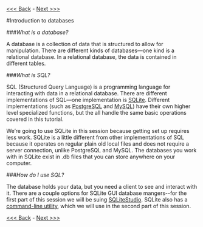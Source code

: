 [<<< Back](https://github.com/GCDigitalFellows/GCDRI_databases/blob/master/README.md) - [Next >>>](https://github.com/GCDigitalFellows/GCDRI_databases/blob/master/sections/1-builddb.md)  

#Introduction to databases  

###*What is a database?*

A database is a collection of data that is structured to allow for manipulation. There are different kinds of databases—one kind is a relational database. In a relational database, the data is contained in different tables. 

###*What is SQL?*

SQL (Structured Query Language) is a programming language for interacting with data in a relational database. There are different implementations of SQL—one implementation is [SQLite](https://www.sqlite.org/). Different implementations (such as [PostgreSQL](https://www.postgresql.org/) and [MySQL](https://www.mysql.com/)) have their own higher level specialized functions, but the all handle the same basic operations covered in this tutorial.

We’re going to use SQLite in this session because getting set up requires less work. SQLite is a little different from other implementations of SQL because it operates on regular plain old local files and does not require a server connection, unlike PostgreSQL and MySQL. The databases you work with in SQLite exist in .db files that you can store anywhere on your computer.

###*How do I use SQL?*

The database holds your data, but you need a client to see and interact with it. There are a couple options for SQLite GUI database mangers--for the first part of this session we will be suing [SQLiteStudio](http://sqlitestudio.pl/). SQLite also has a [command-line utility](http://www.sqlite.org/cli.html), which we will use in the second part of this session.

[<<< Back](https://github.com/GCDigitalFellows/GCDRI_databases/blob/master/README.md) - [Next >>>](https://github.com/GCDigitalFellows/GCDRI_databases/blob/master/sections/1-builddb.md)